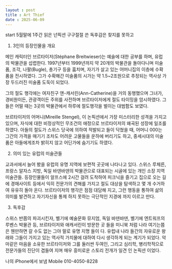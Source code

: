 ```yaml
---
layout : post
title : Art Thief
date : 2025-06-09
---
```


start
5월말에 1주간 읽은 넌픽션
구구절절 쓴 독후감은 찾지를 못하고

1. 3인의 등장인물을 개요

메인 캐릭터인 브르타이저(Stéphane Breitwieser)는 예술에 대한 공부를 하며, 유럽의 박물관을 섭렵한다. 1997년부터 1999년까지 약 20개의 박물관을 돌아다니며 미술품, 조각, 나팔(Bugle), 총기구 등을 훔치며, 자기가 살고 있는 어머니집의 이층에 수확품을 전시하였다. 그가 수확해간 미술품의 시가는 약 1.5~2조원으로 추정되는 역사상 가장 두드러진 미술품 도둑이 되었다.

그의 절도 행각에는 여자친구 앤-캐서린(Ann-Catherine)을 거의 동행했으며 그녀가, 경비원이든, 관광객이든 주위를 사전하며 브르타이저에게 절도 타이밍을 암시하였다. 그들은 어떨 때는 3곳의 박물관에서 하루에 절도행각을 벌이는 대범함도 보였다.

브르타이저의 어머니(Mireille Stengel), 이 논픽션에서 가장 미스터리한 성격을 가지고 있으며, 자식에 대한 비정상적인 무조건의 애정으로 브르타이저의 왜곡된 성장에 일조를 하였다. 아들의 절도가 스위스 당국에 의하여 적발되고 들이 닥쳤을 때, 어머니 000는 그간의 가격을 매기기 조차도 어려운 고물들을 운하에 버리기도 하고, 중세시대의 미술품은 아들에게조차 밝히지 않고 어딘가에 숨기기도 하였다.

2. 의미 있는 유럽의 미술관들

교과서에서 늘어 봤을 유럽의 유명 지역에 보편적 곳곳에 나타나고 있다. 스위스 루체른, 프랑스 알자스 지방, 독일 바덴바덴의 박물관으로 대표되는 시골에 있는 개인 소장 지역 미술관들. 등장인물들이 알프스에 2시간 걸려 도착하여 피크닉을 즐기고 집으로 오는 길에 경매사이트 등에서 익히 전문가의 견해를 가지고 절도 대상을 탐색하고 몇 개 수거하여 유유히 돌아 온다. 브르타이저의 행각은 점점 대담해 지고, 그런 행동을 통하여 삶의 의미를 발견하고 자기자신을 통제 하지 못하는 극단적인 지경에 까지 이르고 만다.

3. 독후감

스위스 반쯤의 파괴시킨자, 벨기에 예술문화 뮤지엄, 독일 바덴바덴, 벨기에 엔트워프의 루벤스 박물관 등, 브르타이저와 애캐서린이 방문한 곳 들을 미니북 처럼 나라 여기는쯤은 웬만하면 갈 수도 없는 그야 말로 유명 지명 들이 다. 유럽내 나라 들간의 자유로운 왕래와 그들이 가지고 있는 역사적 가치물에 대하여 다시 생각하게 되는 계기가 되었다. 악마같은 마음을 소유한 브르타이저와 그를 둘러싼 두여인, 그리고 심리학, 병리학적으로 전문가들의 진단이 겹들여 지며 매우 흥미로운 스토리 전개가 일견 인 논픽션 이었다.

나의 iPhone에서 보냄
Mobile 010-4050-8228

